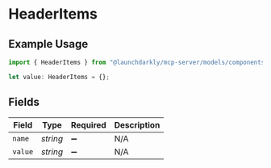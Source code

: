 # HeaderItems

## Example Usage

```typescript
import { HeaderItems } from "@launchdarkly/mcp-server/models/components";

let value: HeaderItems = {};
```

## Fields

| Field              | Type               | Required           | Description        |
| ------------------ | ------------------ | ------------------ | ------------------ |
| `name`             | *string*           | :heavy_minus_sign: | N/A                |
| `value`            | *string*           | :heavy_minus_sign: | N/A                |